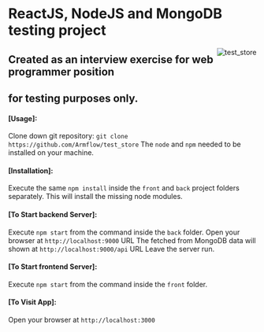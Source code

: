 # ReactJS, NodeJS and MongoDB testing project

<img src="https://github.com/Armflow/test_store/front/src/img_src/logo.png" align="right"
     alt="test_store">

## Created as an interview exercise for web programmer position
## for testing purposes only.

#### [Usage]:  
Clone down git repository: 
`git clone https://github.com/Armflow/test_store`
The `node` and `npm` needed to be installed on your machine.  

#### [Installation]:
Execute the same `npm install` inside the `front` and `back` project folders separately.
This will install the missing node modules.

#### [To Start backend Server]:
Execute `npm start` from the command inside the `back` folder. 
Open your browser at `http://localhost:9000` URL
The fetched from MongoDB data will shown at `http://localhost:9000/api` URL
Leave the server run.

#### [To Start frontend Server]:
Execute `npm start` from the command inside the `front` folder. 

#### [To Visit App]:
Open your browser at `http://localhost:3000`



